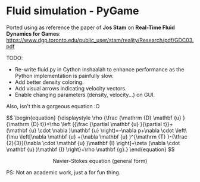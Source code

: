 # Fluid simulation - PyGame

Ported using as reference the paper of **Jos Stam** on **Real-Time Fluid Dynamics for Games**: https://www.dgp.toronto.edu/public_user/stam/reality/Research/pdf/GDC03.pdf

TODO:

- Re-write fluid.py in Cython inshaalah to enhance performance as the Python implementation is painfully slow.
- Add better density coloring.
- Add visual arrows indicating velocity vectors.
- Enable changing parameters (density, velocity...) on GUI.

Also, isn't this a gorgeous equation :O

$$
\begin{equation}
{\displaystyle \rho {\frac {\mathrm {D} \mathbf {u} }{\mathrm {D} t}}=\rho \left ({\frac {\partial \mathbf {u} }{\partial t}}+(\mathbf {u} \cdot \nabla )\mathbf {u} \right)=-\nabla p+\nabla \cdot \left\\{\mu \left[\nabla \mathbf {u} +(\nabla \mathbf {u} )^{\mathrm {T} }-{\tfrac {2}{3}}(\nabla \cdot \mathbf {u} )\mathbf {I} \right]+\zeta (\nabla \cdot \mathbf {u} )\mathbf {I} \right\}+\rho \mathbf {g}.}
\end{equation}
$$

<p style="text-align:center;">Navier-Stokes equation (general form)</p>

PS: Not an academic work, just a for fun thing.
